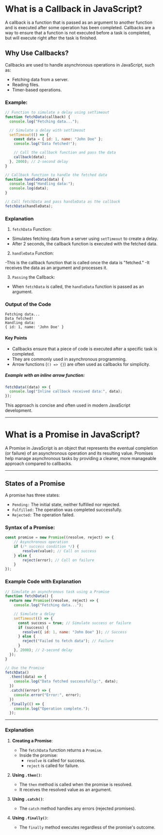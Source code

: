 # What is a Callback in JavaScript?

A callback is a function that is passed as an argument to another function and is executed after some operation has been completed. Callbacks are a way to ensure that a function is not executed before a task is completed, but will execute right after the task is finished.

## Why Use Callbacks?

Callbacks are used to handle asynchronous operations in JavaScript, such as:

- Fetching data from a server.
- Reading files.
- Timer-based operations.

### Example:

```javascript
// Function to simulate a delay using setTimeout
function fetchData(callback) {
  console.log("Fetching data...");

  // Simulate a delay with setTimeout
  setTimeout(() => {
    const data = { id: 1, name: "John Doe" };
    console.log("Data fetched!");

    // Call the callback function and pass the data
    callback(data);
  }, 2000); // 2-second delay
}

// Callback function to handle the fetched data
function handleData(data) {
  console.log("Handling data:");
  console.log(data);
}

// Call fetchData and pass handleData as the callback
fetchData(handleData);
```

### Explanation

1. `fetchData` Function:

- Simulates fetching data from a server using `setTimeout` to create a delay.
- After 2 seconds, the callback function is executed with the fetched data.

2. `handleData` Function:

-This is the callback function that is called once the data is "fetched."
-It receives the data as an argument and processes it.

3. `Passing` the Callback:

- When `fetchData` is called, the `handleData` function is passed as an argument.

### Output of the Code

```plaintext
Fetching data...
Data fetched!
Handling data:
{ id: 1, name: 'John Doe' }
```

#### Key Points

- Callbacks ensure that a piece of code is executed after a specific task is completed.
- They are commonly used in asynchronous programming.
- Arrow functions (`() => {}`) are often used as callbacks for simplicity.

##### Example with an inline arrow function:

```javascript
fetchData((data) => {
  console.log("Inline callback received data:", data);
});
```

This approach is concise and often used in modern JavaScript development.

---

# What is a Promise in JavaScript?

A Promise in JavaScript is an object that represents the eventual completion (or failure) of an asynchronous operation and its resulting value. Promises help manage asynchronous tasks by providing a cleaner, more manageable approach compared to callbacks.

---

## States of a Promise

A promise has three states:

- `Pending:` The initial state, neither fulfilled nor rejected.
- `Fulfilled:` The operation was completed successfully.
- `Rejected:` The operation failed.

### Syntax of a Promise:

```javascript
const promise = new Promise((resolve, reject) => {
    // Asynchronous operation
    if (/* success condition */) {
        resolve(value); // Call on success
    } else {
        reject(error); // Call on failure
    }
});
```

### Example Code with Explanation

```javascript
// Simulate an asynchronous task using a Promise
function fetchData() {
  return new Promise((resolve, reject) => {
    console.log("Fetching data...");

    // Simulate a delay
    setTimeout(() => {
      const success = true; // Simulate success or failure
      if (success) {
        resolve({ id: 1, name: "John Doe" }); // Success
      } else {
        reject("Failed to fetch data"); // Failure
      }
    }, 2000); // 2-second delay
  });
}

// Use the Promise
fetchData()
  .then((data) => {
    console.log("Data fetched successfully:", data);
  })
  .catch((error) => {
    console.error("Error:", error);
  })
  .finally(() => {
    console.log("Operation complete.");
  });
```

---

### Explanation

1. **Creating a Promise**:

   - The `fetchData` function returns a `Promise`.
   - Inside the promise:
     - `resolve` is called for success.
     - `reject` is called for failure.

2. **Using `.then()`**:

   - The `then` method is called when the promise is resolved.
   - It receives the resolved value as an argument.

3. **Using `.catch()`**:

   - The `catch` method handles any errors (rejected promises).

4. **Using `.finally()`**:
   - The `finally` method executes regardless of the promise's outcome.
